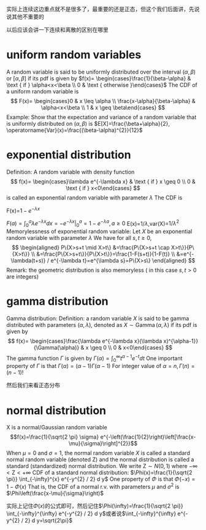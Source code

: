 实际上连续这边重点就不是很多了，最重要的还是正态，但这个我们后面讲，先说说其他不重要的

以后应该会讲一下连续和离散的区别在哪里

# uniform random variables
A random variable is said to be uniformly distributed over the interval $(\alpha, \beta)$ or $[\alpha, \beta]$ if its pdf is given by $f(x)= \begin{cases}\frac{1}{\beta-\alpha} & \text { if } \alpha<x<\beta \\ 0 & \text { otherwise }\end{cases}$
The CDF of a uniform random variable is
$$
F(x)= \begin{cases}0 & x \leq \alpha \\ \frac{x-\alpha}{\beta-\alpha} & \alpha<x<\beta \\ 1 & x \geq \beta\end{cases}
$$
Example: Show that the expectation and variance of a random variable that is uniformly distributed on $(\alpha, \beta)$ is $E[X]=\frac{\beta+\alpha}{2}, \operatorname{Var}(x)=\frac{(\beta-\alpha)^{2}}{12}$

# exponential distribution
Definition: A random variable with density function
$$
f(x)= \begin{cases}\lambda e^{-\lambda x} & \text { if } x \geq 0 \\ 0 & \text { if } x<0\end{cases}
$$
is called an exponential random variable with parameter $\lambda$ The CDF is 

F(x)=$1-e^{-\lambda x}$

$F(a)=\int_{0}^{a} \lambda e^{-\lambda x} d x=-\left.e^{-\lambda x}\right|_{0} ^{a}=1-e^{-\lambda a}, a \geq 0$
E(x)=$1/\lambda$,var(X)=$1/\lambda ^2$
Memorylessness of exponential random variable:
Let $X$ be an exponential random variable with parameter $\lambda$ We have for all $s, t \geq 0$,
$$
\begin{aligned}
P\{X>s+t \mid X>t\} &=\frac{P\{X>s+t \cap X>t\}}{P\{X>t\}} \\
&=\frac{P\{X>s+t\}}{P\{X>t\}}=\frac{1-F(s+t)}{1-F(t)} \\
&=e^{-\lambda(t+s)} / e^{-\lambda t}=e^{\lambda s}=P\{X>s\}
\end{aligned}
$$
Remark: the geometric distribution is also memoryless ( in this case $s, t>0$ are integers)

# gamma distribution
Gamma distribution:
Definition: a random variable $X$ is said to be gamma distributed with parameters $(\alpha, \lambda)$, denoted as $X \sim \operatorname{Gamma}(\alpha, \lambda)$ if its pdf is given by
$$
f(x)= \begin{cases}\frac{\lambda e^{-\lambda x}(\lambda x)^{\alpha-1}}{\Gamma(\alpha)} & x \geq 0 \\ 0 & x<0\end{cases}
$$
The gamma function $\Gamma$ is given by $\Gamma(\alpha)=\int_{0}^{\infty} t^{\alpha-1} e^{-t} d t$ One important property of $\Gamma$ is that $\Gamma(\alpha)=(\alpha-1) \Gamma(\alpha-1)$ For integer value of $\alpha=n, \Gamma(n)=(n-1) !$

然后我们来看正态分布

# normal distribution

X is a normal/Gaussian random variable
$$f(x)=\frac{1}{\sqrt{2 \pi} \sigma} e^{-\left(\frac{1}{2}\right)\left[\frac{x-\mu}{\sigma}\right]^{2}}$$
When $\mu=0$ and $\sigma=1$, the normal random variable $X$ is called a standard normal random variable (denoted Z) and the normal distribution is called a standard (standardized) normal distribution. We write $\mathrm{Z} \sim N(0,1)$ where $-\infty<\mathrm{Z}<+\infty$
CDF of a standard normal distribution: $\Phi(x)=\frac{1}{\sqrt{2 \pi}} \int_{-\infty}^{x} e^{-y^{2} / 2} d y$ One property of $\Phi$ is that $\Phi(-x)=1-\Phi(x)$
That is, the CDF of a normal r.v. with parameters $\mu$ and $\sigma^{2}$ is $\Phi\left(\frac{x-\mu}{\sigma}\right)$

实际上记住$\Phi(x)$的公式即可，然后记住$\Phi(\infty)=\frac{1}{\sqrt{2 \pi}} \int_{-\infty}^{\infty} e^{-y^{2} / 2} d y$或者说$\int_{-\infty}^{\infty} e^{-y^{2} / 2} d y=\sqrt{2\pi}$
